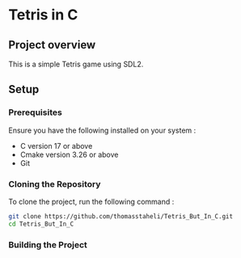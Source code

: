 # Tetris in C

## Project overview

This is a simple Tetris game using SDL2.

## Setup

### Prerequisites

Ensure you have the following installed on your system :
- C version 17 or above
- Cmake version 3.26 or above
- Git

### Cloning the Repository

To clone the project, run the following command :

```bash
git clone https://github.com/thomasstaheli/Tetris_But_In_C.git
cd Tetris_But_In_C
```

### Building the Project
